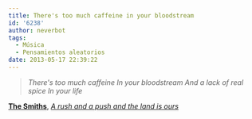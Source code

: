 ```yaml
---
title: There's too much caffeine in your bloodstream
id: '6238'
author: neverbot
tags:
  - Música
  - Pensamientos aleatorios
date: 2013-05-17 22:39:22
---
```


> _There's too much caffeine_ _In your bloodstream_ _And a lack of real spice_ _In your life_

[**The Smiths**](http://en.wikipedia.org/wiki/The_smiths), _[A rush and a push and the land is ours](http://www.youtube.com/watch?v=Y1kdDd2jMdY)_